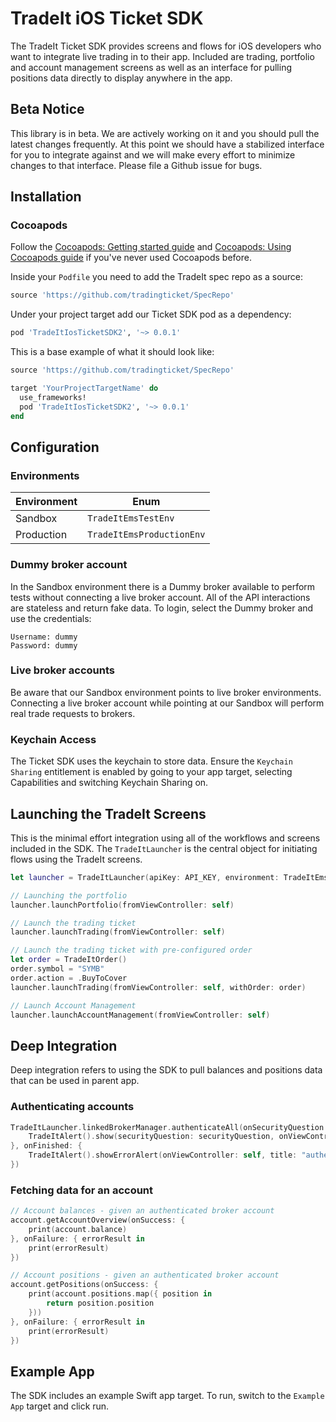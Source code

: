 # TradeIt iOS Ticket SDK 

The TradeIt Ticket SDK provides screens and flows for iOS developers who want to integrate live trading in to their app. Included are trading, portfolio and account management screens as well as an interface for pulling positions data directly to display anywhere in the app.

## Beta Notice

This library is in beta. We are actively working on it and you should pull the latest changes frequently. At this point we should have a stabilized interface for you to integrate against and we will make every effort to minimize changes to that interface. Please file a Github issue for bugs.

## Installation

### Cocoapods
Follow the [Cocoapods: Getting started guide](https://guides.cocoapods.org/using/getting-started.html) and [Cocoapods: Using Cocoapods guide](https://guides.cocoapods.org/using/using-cocoapods.html) if you've never used Cocoapods before.

Inside your `Podfile` you need to add the TradeIt spec repo as a source:

```ruby
source 'https://github.com/tradingticket/SpecRepo'
```

Under your project target add our Ticket SDK pod as a dependency:

```ruby
pod 'TradeItIosTicketSDK2', '~> 0.0.1'
```

This is a base example of what it should look like:

```ruby
source 'https://github.com/tradingticket/SpecRepo'

target 'YourProjectTargetName' do
  use_frameworks!
  pod 'TradeItIosTicketSDK2', '~> 0.0.1'
end
```

## Configuration

### Environments

| Environment   | Enum                      |
| ------------- | ----------                |
| Sandbox       | `TradeItEmsTestEnv`       |
| Production    | `TradeItEmsProductionEnv` |

### Dummy broker account

In the Sandbox environment there is a Dummy broker available to perform tests without connecting a live broker account. All of the API interactions are stateless and return fake data. To login, select the Dummy broker and use the credentials:

```
Username: dummy
Password: dummy
```

### Live broker accounts

Be aware that our Sandbox environment points to live broker environments. Connecting a live broker account while pointing at our Sandbox will perform real trade requests to brokers.

### Keychain Access

The Ticket SDK uses the keychain to store data. Ensure the `Keychain Sharing` entitlement is enabled by going to your app target, selecting Capabilities and switching Keychain Sharing on.

## Launching the TradeIt Screens

This is the minimal effort integration using all of the workflows and screens included in the SDK. The `TradeItLauncher` is the central object for initiating flows using the TradeIt screens. 

```swift
let launcher = TradeItLauncher(apiKey: API_KEY, environment: TradeItEmsTestEnv)

// Launching the portfolio
launcher.launchPortfolio(fromViewController: self)

// Launch the trading ticket
launcher.launchTrading(fromViewController: self)

// Launch the trading ticket with pre-configured order
let order = TradeItOrder()
order.symbol = "SYMB"
order.action = .BuyToCover
launcher.launchTrading(fromViewController: self, withOrder: order)

// Launch Account Management
launcher.launchAccountManagement(fromViewController: self)
```

## Deep Integration

Deep integration refers to using the SDK to pull balances and positions data that can be used in parent app.

### Authenticating accounts

```swift
TradeItLauncher.linkedBrokerManager.authenticateAll(onSecurityQuestion: { securityQuestion, answerSecurityQuestion in
    TradeItAlert().show(securityQuestion: securityQuestion, onViewController: self, onAnswerSecurityQuestion: answerSecurityQuestion)
}, onFinished: {
    TradeItAlert().showErrorAlert(onViewController: self, title: "authenticateAll finished", message: "\(TradeItLauncher.linkedBrokerManager.linkedBrokers.count) brokers authenticated.")
})
```

### Fetching data for an account

```swift
// Account balances - given an authenticated broker account
account.getAccountOverview(onSuccess: {
    print(account.balance)
}, onFailure: { errorResult in
    print(errorResult)
})

// Account positions - given an authenticated broker account
account.getPositions(onSuccess: {
    print(account.positions.map({ position in
        return position.position
    }))
}, onFailure: { errorResult in
    print(errorResult)
})
```

## Example App

The SDK includes an example Swift app target. To run, switch to the `Example App` target and click run.
